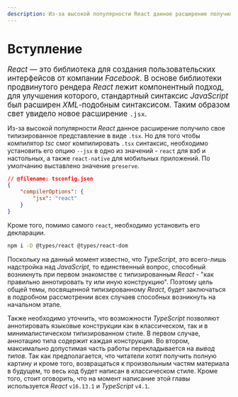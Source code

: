 ```yaml
---
description: Из-за высокой популярности React данное расширение получило свое типизированное представление в виде .tsx
---
```


# Вступление

<big>_React_ — это библиотека для создания пользовательских интерфейсов от компании _Facebook_. В основе библиотеки продвинутого рендера _React_ лежит компонентный подход, для улучшения которого, стандартный синтаксис _JavaScript_ был расширен _XML_-подобным синтаксисом. Таким образом свет увидело новое расширение `.jsx`.</big>

Из-за высокой популярности _React_ данное расширение получило свое типизированное представление в виде `.tsx`. Но для того чтобы компилятор _tsc_ смог компилировать `.tsx` синтаксис, необходимо установить его опцию `--jsx` в одно из значений - `react` для вэб и настольных, а также `react-native` для мобильных приложений. По умолчанию выставлено значение `preserve`.

```json
// @filename: tsconfig.json
{
    "compilerOptions": {
        "jsx": "react"
    }
}
```

Кроме того, помимо самого `react`, необходимо установить его декларации.

```sh
npm i -D @types/react @types/react-dom
```

Поскольку на данный момент известно, что _TypeScript_, это всего-лишь надстройка над _JavaScript_, то единственный вопрос, способный возникнуть при первом знакомстве с типизированным _React_ - "как правильно аннотировать ту или иную конструкцию". Поэтому цель общей темы, посвященной типизированному _React_, будет заключаться в подробном рассмотрении всех случаев способных возникнуть на начальном этапе.

Также необходимо уточнить, что возможности _TypeScript_ позволяют аннотировать языковые конструкции как в классическом, так и в минималистическом типизированном стиле. В первом случае, аннотацию типа содержит каждая конструкция. Во втором, максимально допустимая часть работы перекладывается на _вывод типов_. Так как предполагается, что читатели хотят получить полную картину и кроме того, возвращаться к произвольным частям материала в будущем, то весь код будет написан в классическом стиле. Кроме того, стоит оговорить, что на момент написание этой главы используется _React_ `v16.13.1` и _TypeScript_ `v4.1`.
